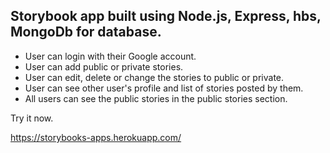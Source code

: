 ## Storybook app built using Node.js, Express, hbs, MongoDb for database.

- User can login with their Google account.
- User can add public or private stories.
- User can edit, delete or change the stories to public or private.
- User can see other user's profile and list of stories posted by them.
- All users can see the public stories in the public stories section.

Try it now.

https://storybooks-apps.herokuapp.com/
